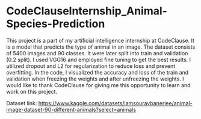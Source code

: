# CodeClauseInternship_Animal-Species-Prediction
This project is a part of my artificial intelligence internship at CodeClause. It is a model that predicts the type of animal in an image. The dataset consists of 5400 images and 90 classes. It were later split into train and validation (0.2 split).
I used VGG16 and employed fine tuning to get the best results. I utilized dropout and L2 for regularization to reduce loss and prevent overfitting.
In the code, I visualized the accuracy and loss of the train and validation when freezing the weights and after unfreezing the weights.
I would like to thank CodeClause for giving me this opportunity to learn and work on this project.


Dataset link: https://www.kaggle.com/datasets/iamsouravbanerjee/animal-image-dataset-90-different-animals?select=animals

